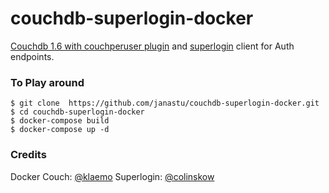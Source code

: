 # couchdb-superlogin-docker
[Couchdb 1.6 with couchperuser plugin](https://hub.docker.com/r/klaemo/couchdb/) and [superlogin](https://github.com/colinskow/superlogin) client for Auth endpoints. 


### To Play around
```
$ git clone  https://github.com/janastu/couchdb-superlogin-docker.git
$ cd couchdb-superlogin-docker
$ docker-compose build
$ docker-compose up -d  
```

### Credits
Docker Couch: [@klaemo](https://github.com/klaemo)
Superlogin: [@colinskow](https://github.com/colinskow)


